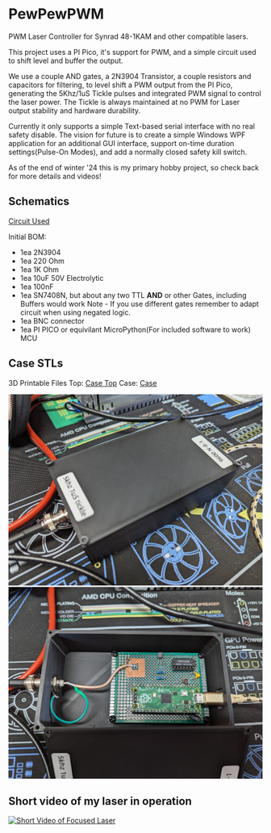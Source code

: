 # PewPewPWM
PWM Laser Controller for Synrad 48-1KAM and other compatible lasers.

This project uses a PI Pico, it's support for PWM, and a simple circuit used to shift level and buffer the output.

We use a couple AND gates, a 2N3904 Transistor, a couple resistors and capacitors for filtering, to level shift a PWM output from the PI Pico, generating the 5Khz/1uS Tickle pulses and integrated PWM signal to control the laser power. The Tickle is always maintained at no PWM for Laser output stability and hardware durability.

Currently it only supports a simple Text-based serial interface with no real safety disable. The vision for future is to create a simple Windows WPF application for an additional GUI interface, support on-time duration settings(Pulse-On Modes), and add a normally closed safety kill switch.

As of the end of winter '24 this is my primary hobby project, so check back for more details and videos!

## Schematics
[Circuit Used](Circuit/circuit.png)

Initial BOM:
- 1ea 2N3904
- 1ea 220 Ohm
- 1ea 1K Ohm
- 1ea 10uF 50V Electrolytic
- 1ea 100nF
- 1ea SN7408N, but about any two TTL __AND__ or other Gates, including Buffers would work
Note - If you use different gates remember to adapt circuit when using negated logic.
- 1ea BNC connector
- 1ea PI PICO or equivilant MicroPython(For included software to work) MCU

## Case STLs
3D Printable Files
Top:
[Case Top](STL/PewPewPWM_Top.stl)
Case:
[Case](STL/PewPewPWM_Case.stl)

![Image of case](STL/Prototype1.jpg)
![Image of Protoboad w/Circuit](STL/Prototype2.jpg)

## Short video of my laser in operation
[![Short Video of Focused Laser](https://img.youtube.com/vi/cXQKUah9bkY/0.jpg)](https://www.youtube.com/shorts/cXQKUah9bkY)


